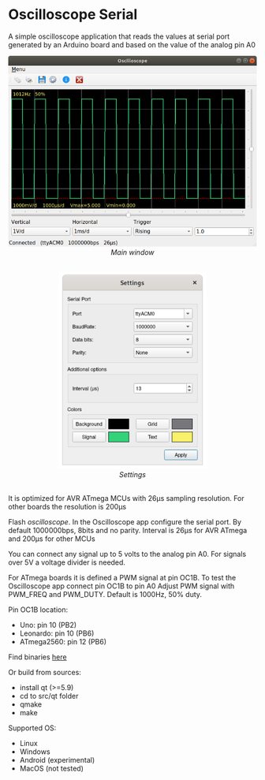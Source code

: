 # Oscilloscope Serial

A simple oscilloscope application that reads the values at serial port generated by an Arduino board and based on the value of the analog pin A0

<p align="center"><img src="./images/img1.png" width="600"><br>
  <i>Main window</i><br><br></p>

<p align="center"><img src="./images/img2.png" width="300"><br>
  <i>Settings</i><br><br></p>

It is optimized for AVR ATmega MCUs with 26μs sampling resolution. For other boards the resolution is 200μs

Flash _oscilloscope_. In the Oscilloscope app configure the serial port. By default 1000000bps, 8bits and no parity. Interval is 26μs for AVR ATmega and 200μs for other MCUs

You can connect any signal up to 5 volts to the analog pin A0. For signals over 5V a voltage divider is needed.

For ATmega boards it is defined a PWM signal at pin OC1B. To test the Oscilloscope app connect pin OC1B to pin A0
Adjust PWM signal with PWM_FREQ and PWM_DUTY. Default is 1000Hz, 50% duty.

Pin OC1B location:
 - Uno:        pin 10 (PB2)
 - Leonardo:   pin 10 (PB6)
 - ATmega2560: pin 12 (PB6)

Find binaries [here](https://github.com/dgatf/Oscilloscope/releases)

Or build from sources:
- install qt (>=5.9)
- cd to src/qt folder
- qmake
- make

Supported OS:

 - Linux
 - Windows
 - Android (experimental)
 - MacOS (not tested)
